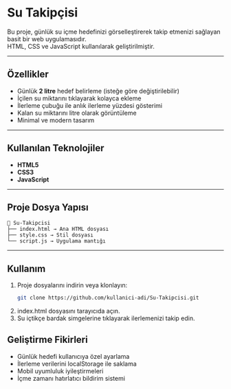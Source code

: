 # Su Takipçisi

Bu proje, günlük su içme hedefinizi görselleştirerek takip etmenizi sağlayan basit bir web uygulamasıdır.  
HTML, CSS ve JavaScript kullanılarak geliştirilmiştir.

---

## Özellikler
- Günlük **2 litre** hedef belirleme (isteğe göre değiştirilebilir)
- İçilen su miktarını tıklayarak kolayca ekleme
- İlerleme çubuğu ile anlık ilerleme yüzdesi gösterimi
- Kalan su miktarını litre olarak görüntüleme
- Minimal ve modern tasarım

---

## Kullanılan Teknolojiler
- **HTML5**
- **CSS3**
- **JavaScript**

---

## Proje Dosya Yapısı
```
📁 Su-Takipcisi
├── index.html → Ana HTML dosyası
├── style.css → Stil dosyası
└── script.js → Uygulama mantığı
```


---

## Kullanım
1. Proje dosyalarını indirin veya klonlayın:
   ```bash
   git clone https://github.com/kullanici-adi/Su-Takipcisi.git
2. index.html dosyasını tarayıcıda açın.
3. Su içtikçe bardak simgelerine tıklayarak ilerlemenizi takip edin.

## Geliştirme Fikirleri
- Günlük hedefi kullanıcıya özel ayarlama
- İlerleme verilerini localStorage ile saklama
- Mobil uyumluluk iyileştirmeleri
- İçme zamanı hatırlatıcı bildirim sistemi
